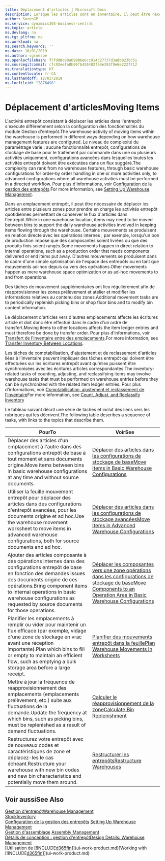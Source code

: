 ```yaml
---
title: Déplacement d'articles | Microsoft Docs
description: Lorsque les articles sont en inventaire, il peut être nécessaire de les déplacer entre plusieurs zones pour prendre en charge les activités entrepôt quotidiennes permettant de conserver le flux d'articles dans l'entrepôt. Certains mouvements se produisent en relation directe avec les opérations internes ; par exemple, lorsqu'un bon de production impose que des composantes soient livrées ou que des produits finis soient rangés. D'autres mouvements se produisent dans le cadre d'une simple optimisation de l'espace des entrepôts ou en tant que mouvements ad-hoc depuis ou vers des opérations.
author: SorenGP
ms.service: dynamics365-business-central
ms.topic: article
ms.devlang: na
ms.tgt_pltfrm: na
ms.workload: na
ms.search.keywords: ''
ms.date: 10/01/2019
ms.author: sgroespe
ms.openlocfilehash: f7fd88c88a69806e6cc914c27737d3a8b823bc51
ms.sourcegitcommit: cfc92eefa8b06fb426482f54e393f0e6e222f712
ms.translationtype: HT
ms.contentlocale: fr-CA
ms.lasthandoff: 12/03/2019
ms.locfileid: "2876498"
---
```

# <a name="moving-items"></a><span data-ttu-id="82945-105">Déplacement d'articles</span><span class="sxs-lookup"><span data-stu-id="82945-105">Moving Items</span></span>
<span data-ttu-id="82945-106">L'activité entrepôt consistant à déplacer les articles dans l'entrepôt s'exécute différemment selon la configuration des fonctionnalités du module Gestion d'entrepôt.</span><span class="sxs-lookup"><span data-stu-id="82945-106">The warehouse activity of moving items within the warehouse is performed in different ways depending on how warehouse management features are configured.</span></span> <span data-ttu-id="82945-107">Le niveau de complexité du paramétrage varie : aucune fonctionnalité entrepôt, configurations de stockage de base pour le traitement par commande dans une ou plusieurs activités uniquement, configurations avancées dans lesquelles toutes les activités entrepôt doivent être exécutées dans un flux suggéré.</span><span class="sxs-lookup"><span data-stu-id="82945-107">The complexity can rank from no warehouse features, through basic warehouse configurations for order-by order handling in one or more activities only, to advanced configurations where all warehouse activities must be performed in a directed workflow.</span></span> <span data-ttu-id="82945-108">Pour plus d'informations, voir [Configuration de la gestion des entrepôts](warehouse-setup-warehouse.md).</span><span class="sxs-lookup"><span data-stu-id="82945-108">For more information, see [Setting Up Warehouse Management](warehouse-setup-warehouse.md).</span></span>

<span data-ttu-id="82945-109">Dans un emplacement entrepôt, il peut être nécessaire de déplacer les articles entre plusieurs zones pour prendre en charge les activités entrepôt quotidiennes permettant de conserver le flux d'articles dans l'entrepôt.</span><span class="sxs-lookup"><span data-stu-id="82945-109">While in one warehouse location, items may need to be moved between bins to support the daily warehouse activities involved in keeping items flowing through the warehouse.</span></span> <span data-ttu-id="82945-110">Certains mouvements se produisent en relation directe avec les opérations internes ; par exemple, lorsqu'un bon de production impose que des composantes soient livrées ou que des produits finis soient rangés.</span><span class="sxs-lookup"><span data-stu-id="82945-110">Some movements happen in direct relation to internal operations, such as a production order that needs components delivered or end items put away.</span></span> <span data-ttu-id="82945-111">D'autres mouvements se produisent dans le cadre d'une simple optimisation de l'espace des entrepôts ou en tant que mouvements ad-hoc depuis ou vers des opérations.</span><span class="sxs-lookup"><span data-stu-id="82945-111">Other movements happen as mere warehouse space optimization or as ad-hoc movements to and from operations.</span></span>

<span data-ttu-id="82945-112">Des tâches de mouvement supplémentaires ont lieu régulièrement afin de réapprovisionner les zones prélèvement et atelier et modifier les informations relatives au contenu des zones.</span><span class="sxs-lookup"><span data-stu-id="82945-112">Additional movement tasks are to periodically replenish picking bins or shop floor bins and to modify bin content information.</span></span>

<span data-ttu-id="82945-113">Le déplacement d'articles vers d'autres emplacements affecte les écritures article et doit donc être effectué dans le cadre d'un ordre de transfert.</span><span class="sxs-lookup"><span data-stu-id="82945-113">Moving items to other locations affects the item ledger entries and must therefore be done by transfer order.</span></span> <span data-ttu-id="82945-114">Pour plus d'informations, voir [Transfert de l'inventaire entre des emplacements](inventory-how-transfer-between-locations.md).</span><span class="sxs-lookup"><span data-stu-id="82945-114">For more information, see [Transfer Inventory Between Locations](inventory-how-transfer-between-locations.md).</span></span>  

<span data-ttu-id="82945-115">Les tâches de comptabilisation, d'ajustement et de reclassement d'articles liées à l'inventaire peuvent impliquer des tâches entrepôt qui doivent être effectuées sur les écritures entrepôt avant qu'elles puissent être synchronisées avec les écritures articles correspondantes.</span><span class="sxs-lookup"><span data-stu-id="82945-115">The inventory-related tasks of counting, adjusting, and reclassifying items may involve warehouse tasks that must be performed on warehouse entries before they can be synchronized with the related item ledger entries.</span></span> <span data-ttu-id="82945-116">Pour plus d'informations, voir [Comptabilisation, ajustement et reclassement de l'inventaire](inventory-how-count-adjust-reclassify.md)</span><span class="sxs-lookup"><span data-stu-id="82945-116">For more information, see [Count, Adjust, and Reclassify Inventory](inventory-how-count-adjust-reclassify.md)</span></span>  

 <span data-ttu-id="82945-117">Le tableau suivant décrit une série de tâches et inclut des liens vers les rubriques qui les décrivent.</span><span class="sxs-lookup"><span data-stu-id="82945-117">The following table describes a sequence of tasks, with links to the topics that describe them.</span></span>   

|<span data-ttu-id="82945-118">**Pour**</span><span class="sxs-lookup"><span data-stu-id="82945-118">**To**</span></span>|<span data-ttu-id="82945-119">**Voir**</span><span class="sxs-lookup"><span data-stu-id="82945-119">**See**</span></span>|  
|------------|-------------|  
|<span data-ttu-id="82945-120">Déplacer des articles d'un emplacement à l'autre dans des configurations entrepôt de base à tout moment et sans documents origine.</span><span class="sxs-lookup"><span data-stu-id="82945-120">Move items between bins in basic warehouse configurations at any time and without source documents.</span></span>|[<span data-ttu-id="82945-121">Déplacer des articles dans les configurations de stockage de base</span><span class="sxs-lookup"><span data-stu-id="82945-121">Move Items in Basic Warehouse Configurations</span></span>](warehouse-how-to-move-items-ad-hoc-in-basic-warehousing.md)|
|<span data-ttu-id="82945-122">Utiliser la feuille mouvement entrepôt pour déplacer des articles dans des configurations d'entrepôt avancées, pour les documents origine et ad hoc.</span><span class="sxs-lookup"><span data-stu-id="82945-122">Use the warehouse movement worksheet to move items in advanced warehouse configurations, both for source documents and ad hoc.</span></span>|[<span data-ttu-id="82945-123">Déplacer des articles dans les configurations de stockage avancées</span><span class="sxs-lookup"><span data-stu-id="82945-123">Move Items in Advanced Warehouse Configurations</span></span>](warehouse-how-to-move-items-in-advanced-warehousing.md)|  
|<span data-ttu-id="82945-124">Ajouter des articles composante à des opérations internes dans des configurations entrepôt de base en fonction des demandes issues des documents origine de ces opérations.</span><span class="sxs-lookup"><span data-stu-id="82945-124">Bring component items to internal operations in basic warehouse configurations as requested by source documents for those operations.</span></span>|[<span data-ttu-id="82945-125">Déplacer les composantes vers une zone opérations dans les configurations de stockage de base</span><span class="sxs-lookup"><span data-stu-id="82945-125">Move Components to an Operation Area in Basic Warehouse Configurations</span></span>](warehouse-how-to-move-components-to-an-operation-area-in-basic-warehousing.md)|
|<span data-ttu-id="82945-126">Planifier les emplacements à remplir ou vider pour maintenir un flux efficace (par exemple, vidage d'une zone de stockage en vrac avant une réception importante).</span><span class="sxs-lookup"><span data-stu-id="82945-126">Plan which bins to fill or empty to maintain an efficient flow, such as emptying a bulk storage area before a large receipt.</span></span>|[<span data-ttu-id="82945-127">Planifier des mouvements entrepôt dans la feuille</span><span class="sxs-lookup"><span data-stu-id="82945-127">Plan Warehouse Movements in Worksheets</span></span>](warehouse-how-to-plan-warehouse-movements-in-worksheets.md)|
|<span data-ttu-id="82945-128">Mettre à jour la fréquence de réapprovisionnement des emplacements (emplacements prélèvement, etc.) suite aux fluctuations de la demande.</span><span class="sxs-lookup"><span data-stu-id="82945-128">Update the frequency at which bins, such as picking bins, must be replenished as a result of demand fluctuations.</span></span>|[<span data-ttu-id="82945-129">Calculer le réapprovisionnement de la zone</span><span class="sxs-lookup"><span data-stu-id="82945-129">Calculate Bin Replenishment</span></span>](warehouse-how-to-calculate-bin-replenishment.md)|
|<span data-ttu-id="82945-130">Restructurez votre entrepôt avec de nouveaux codes et caractéristiques de zone et déplacez-les le cas échéant.</span><span class="sxs-lookup"><span data-stu-id="82945-130">Restructure your warehouse with new bin codes and new bin characteristics and potentially move them around.</span></span>|[<span data-ttu-id="82945-131">Restructurer les entrepôts</span><span class="sxs-lookup"><span data-stu-id="82945-131">Restructure Warehouses</span></span>](warehouse-how-to-restructure-warehouses.md)|  

## <a name="see-also"></a><span data-ttu-id="82945-132">Voir aussi</span><span class="sxs-lookup"><span data-stu-id="82945-132">See Also</span></span>  
[<span data-ttu-id="82945-133">Gestion d'entrepôt</span><span class="sxs-lookup"><span data-stu-id="82945-133">Warehouse Management</span></span>](warehouse-manage-warehouse.md)  
[<span data-ttu-id="82945-134">Stock</span><span class="sxs-lookup"><span data-stu-id="82945-134">Inventory</span></span>](inventory-manage-inventory.md)  
<span data-ttu-id="82945-135">[Configuration de la gestion des entrepôts](warehouse-setup-warehouse.md)   </span><span class="sxs-lookup"><span data-stu-id="82945-135">[Setting Up Warehouse Management](warehouse-setup-warehouse.md)   </span></span>  
<span data-ttu-id="82945-136">[Gestion d'assemblage](assembly-assemble-items.md)  </span><span class="sxs-lookup"><span data-stu-id="82945-136">[Assembly Management](assembly-assemble-items.md)  </span></span>  
[<span data-ttu-id="82945-137">Détails de conception : gestion d'entrepôt</span><span class="sxs-lookup"><span data-stu-id="82945-137">Design Details: Warehouse Management</span></span>](design-details-warehouse-management.md)  
<span data-ttu-id="82945-138">[Utilisation de [!INCLUDE[d365fin](includes/d365fin_md.md)]](ui-work-product.md)</span><span class="sxs-lookup"><span data-stu-id="82945-138">[Working with [!INCLUDE[d365fin](includes/d365fin_md.md)]](ui-work-product.md)</span></span>
